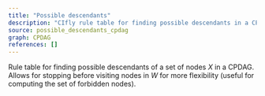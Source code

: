 ```yaml
---
title: "Possible descendants"
description: "CIfly rule table for finding possible descendants in a CPDAG."
source: possible_descendants_cpdag
graph: CPDAG
references: []
---
```


Rule table for finding possible descendants of a set of nodes $X$ in a CPDAG. Allows for stopping before visiting nodes in $W$ for more flexibility (useful for computing the set of forbidden nodes).
